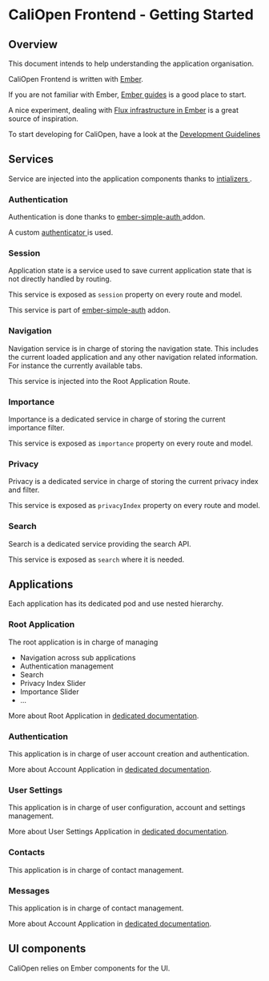 CaliOpen Frontend - Getting Started
===================================

## Overview

This document intends to help understanding the application organisation.

CaliOpen Frontend is written with [Ember](http://emberjs.com/).

If you are not familiar with Ember, [Ember guides](http://guides.emberjs.com/)
is a good place to start.

A nice experiment, dealing with [Flux infrastructure in
Ember](http://www.thesoftwaresimpleton.com/blog/2015/03/13/ember-reflux/) is a
great source of inspiration.

To start developing for CaliOpen, have a look at the [Development
Guidelines](./02-development-guidelines.markdown)

## Services

Service are injected into the application components thanks to [intializers
](http://guides.emberjs.com/v1.11.0/understanding-ember/dependency-injection-and-service-lookup/#toc_dependency-injection-with-code-register-inject-code).

### Authentication

Authentication is done thanks to [ember-simple-auth
](http://ember-simple-auth.com/) addon.

A custom [authenticator
](https://github.com/CaliOpen/caliopen.frontend/tree/master/app/authenticators/custom.js)
is used.

### Session

Application state is a service used to save current application state that is
not directly handled by routing.

This service is exposed as `session` property on every route and model.

This service is part of [ember-simple-auth](http://ember-simple-auth.com/)
addon.

### Navigation

Navigation service is in charge of storing the navigation state. This includes
the current loaded application and any other navigation related information. For
instance the currently available tabs.

This service is injected into the Root Application Route.

### Importance

Importance is a dedicated service in charge of storing the current importance
filter.

This service is exposed as `importance` property on every route and model.

### Privacy

Privacy is a dedicated service in charge of storing the current privacy index
and filter.

This service is exposed as `privacyIndex` property on every route and model.

### Search

Search is a dedicated service providing the search API.

This service is exposed as `search` where it is needed.

## Applications

Each application has its dedicated pod and use nested hierarchy.

### Root Application

The root application is in charge of managing

- Navigation across sub applications
- Authentication management
- Search
- Privacy Index Slider
- Importance Slider
- ...

More about Root Application in [dedicated documentation](./applications/01-root.markdown).

### Authentication

This application is in charge of user account creation and authentication.

More about Account Application in [dedicated documentation](./applications/02-authentication.markdown).

### User Settings

This application is in charge of user configuration, account and settings
management.

More about User Settings Application in [dedicated documentation](./applications/03-user-settings.markdown).

### Contacts

This application is in charge of contact management.

### Messages

This application is in charge of contact management.

More about Account Application in [dedicated documentation](./applications/04-messages.markdown).

## UI components

CaliOpen relies on Ember components for the UI.




